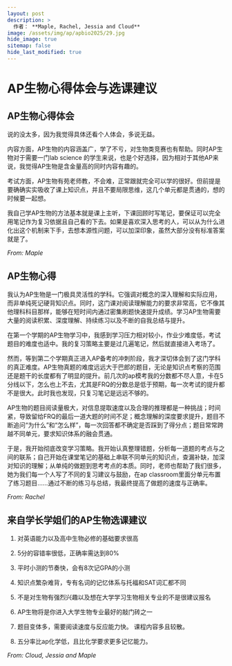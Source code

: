 ```yaml
---
layout: post
description: >
  作者： **Maple, Rachel, Jessia and Cloud** 
image: /assets/img/ap/apbio2025/29.jpg
hide_image: true
sitemap: false
hide_last_modified: true
---
```


# AP生物心得体会与选课建议

## AP生物心得体会

说的没太多，因为我觉得具体还看个人体会，多说无益。

内容方面，AP生物的内容涵盖广，学了不亏，对生物类竞赛也有帮助。同时AP生物对于需要一门lab science 的学生来说，也是个好选择，因为相对于其他AP来说，我觉得AP生物是含金量高的同时内容有趣的。

考试方面，AP生物有苑老师教，不会难，正常跟就完全可以学的很好。但前提是要确确实实吸收了课上知识点，并且不要局限思维，这几个单元都是贯通的，想的时候要一起想。

我自己学AP生物的方法基本就是课上主听，下课回顾时写笔记，要保证可以完全用笔记作为复习依据且自己看的下去。如果是喜欢深入思考的人，可以从为什么进化出这个机制来下手，去想本源性问题，可以加深印象，虽然大部分没有标准答案就是了。

*From: Maple*

## AP生物心得

我认为AP生物是一门极具灵活性的学科。它强调对概念的深入理解和实际应用，而非单纯死记硬背知识点。同时，这门课对阅读理解能力的要求非常高，它不像其他理科科目那样，能够在短时间内通过密集刷题快速提升成绩。学习AP生物需要大量的阅读积累、深度理解、持续练习以及不断的自我总结与提升。

在第一个学期的AP生物学习中，我感到学习压力相对较小，作业少难度低，考试题目的难度也适中。我的复习策略主要是过几遍笔记，然后就直接进入考场了。

然而，等到第二个学期真正进入AP备考的冲刺阶段，我才深切体会到了这门学科的真正难度。AP生物真题的难度远远大于巴郎的题目，无论是知识点考察的范围还是题干的长度都有了明显的提升。前几次的ap模考我的分数都不尽人意，卡在5分线以下，怎么也上不去，尤其是FRQ的分数总是低于预期，每一次考试的提升都不是很大。此时我也发现，只复习笔记是远远不够的。

AP生物的题目阅读量极大，对信息提取速度以及合理的推理都是一种挑战；时间紧，导致留给FRQ的最后一道大题的时间不足；概念理解的深度要求提升，题目不断追问“为什么”和“怎么样”，每一次回答都不确定是否踩到了得分点；题目常常跨越不同单元，要求知识体系的融会贯通。

于是，我开始彻底改变学习策略。我开始认真整理错题，分析每一道题的考点与之间的联系；自己开始在课堂笔记的基础上串联不同单元的知识点，查漏补缺，加深对知识的理解；从单纯的做题到思考考点的本质。同时，老师也帮助了我们很多，她为我们每一个人写了不同的复习建议与鼓励，在ap classroom里面分单元布置了练习题目……通过不断的练习与总结，我最终提高了做题的速度与正确率。

*From: Rachel*

## 来自学长学姐们的AP生物选课建议

1. 对英语能力以及高中生物必修的基础要求很高

2. 5分的容错率很低，正确率需达到80%

3. 平时小测的节奏快，会有8次记GPA的小测

4. 知识点繁杂难背，专有名词的记忆体系与托福和SAT词汇都不同

5. 不是对生物有强烈兴趣以及想在大学学习生物相关专业的不是很建议报名

6. AP生物将是你进入大学生物专业最好的敲门砖之一

7. 题目变体多，需要阅读速度与反应能力快。  课程内容多且较散。

8. 五分率比ap化学低，且比化学要求更多记忆能力。

*From: Cloud, Jessia and Maple*
